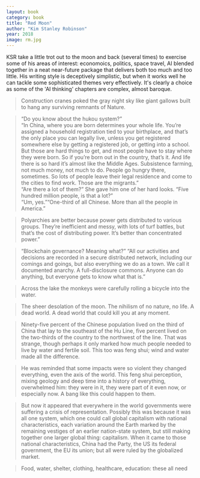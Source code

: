 ```yaml
---
layout: book
category: book
title: "Red Moon"
author: "Kim Stanley Robinson"
year: 2018
image: rm.jpg
---
```

KSR take a little trot out to the moon and back (several times) to exercise some of his areas of interest: economoics, politics, space travel, AI blended together in a neat near-future package that delivers both too much and too little.  His writing style is deceptively simplistic, but when it works well he can tackle some sophisticated themes very effectively.  It's clearly a choice as some of the 'AI thinking' chapters are complex, almost baroque.

> Construction cranes poked the gray night sky like giant gallows built to hang any surviving remnants of Nature. 

> “Do you know about the hukou system?”  
“In China, where you are born determines your whole life. You’re assigned a household registration tied to your birthplace, and that’s the only place you can legally live, unless you get registered somewhere else by getting a registered job, or getting into a school. But those are hard things to get, and most people have to stay where they were born. So if you’re born out in the country, that’s it. And life there is so hard it’s almost like the Middle Ages. Subsistence farming, not much money, not much to do. People go hungry there, sometimes. So lots of people leave their legal residence and come to the cities to find work. Those are the migrants.”  
“Are there a lot of them?” She gave him one of her hard looks. “Five hundred million people, is that a lot?”  
“Um, yes.”“One-third of all Chinese. More than all the people in America.”

> Polyarchies are better because power gets distributed to various groups. They’re inefficient and messy, with lots of turf battles, but that’s the cost of distributing power. It’s better than concentrated power.”

> “Blockchain governance? Meaning what?”
“All our activities and decisions are recorded in a secure distributed network, including our comings and goings, but also everything we do as a town. We call it documented anarchy. A full-disclosure commons. Anyone can do anything, but everyone gets to know what that is.”

> Across the lake the monkeys were carefully rolling a bicycle into the water.

> The sheer desolation of the moon. The nihilism of no nature, no life. A dead world. A dead world that could kill you at any moment.

> Ninety-five percent of the Chinese population lived on the third of China that lay to the southeast of the Hu Line, five percent lived on the two-thirds of the country to the northwest of the line. That was strange, though perhaps it only marked how much people needed to live by water and fertile soil. This too was feng shui; wind and water made all the difference.

> He was reminded that some impacts were so violent they changed everything, even the axis of the world. This feng shui perception, mixing geology and deep time into a history of everything, overwhelmed him: they were in it, they were part of it even now, or especially now. A bang like this could happen to them.

> But now it appeared that everywhere in the world governments were suffering a crisis of representation. Possibly this was because it was all one system, which one could call global capitalism with national characteristics, each variation around the Earth marked by the remaining vestiges of an earlier nation-state system, but still making together one larger global thing: capitalism. When it came to those national characteristics, China had the Party, the US its federal government, the EU its union; but all were ruled by the globalized market.

> Food, water, shelter, clothing, healthcare, education: these all need
